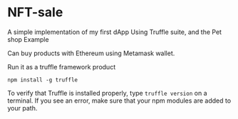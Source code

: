 # NFT-sale
A simple implementation of my first dApp Using Truffle suite, and the Pet shop Example

Can buy products with Ethereum using Metamask wallet.

Run it as a truffle framework product

`npm install -g truffle`

To verify that Truffle is installed properly, type `truffle version` on a terminal. If you see an error, make sure that your npm modules are added to your path.

